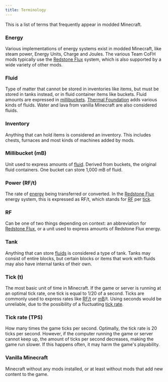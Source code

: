 ```yaml
---
title: Terminology
---
```


This is a list of terms that frequently appear in modded Minecraft.


### Energy
Various implementations of energy systems exist in modded Minecraft, like steam
power, Energy Units, Charge and Joules. The various Team CoFH mods typically use
the [Redstone Flux](../redstone-flux/) system, which is also supported by a wide
variety of other mods.

### Fluid
Type of matter that cannot be stored in inventories like items, but must be
stored in tanks instead, or in fluid container items like buckets. Fluid amounts
are expressed in [millibuckets](#millibucket-mb). [Thermal
Foundation](../1.12/thermal-foundation/) adds various kinds of fluids. Water and
lava from vanilla Minecraft are also considered fluids.

### Inventory
Anything that can hold items is considered an inventory. This includes chests,
furnaces and most kinds of machines added by mods.

### Millibucket (mB)
Unit used to express amounts of [fluid](#fluid). Derived from buckets, the
original fluid containers. One bucket can store 1,000 mB of fluid.

### Power (RF/t)
The rate of [energy](#energy) being transferred or converted. In the [Redstone
Flux](../redstone-flux/) energy system, this is expressed as RF/t, which stands
for [RF](#rf) per [tick](#tick-t).

### RF
Can be one of two things depending on context: an abbreviation for [Redstone
Flux](../redstone-flux/), or a unit used to express amounts of Redstone Flux
energy.

### Tank
Anything that can store [fluids](#fluid) is considered a type of tank. Tanks may
consist of entire blocks, but certain blocks or items that work with fluids may
also have internal tanks of their own.

### Tick (t)
The most basic unit of time in Minecraft. If the game or server is running at an
optimal tick rate, one tick is equal to 1/20 of a second. Ticks are commonly
used to express rates like [RF/t](#power-rft) or [mB](#millibucket-mb)/t. Using
seconds would be unreliable, due to the possibility of a fluctuating [tick
rate](#tick-rate-tps).

### Tick rate (TPS)
How many times the game ticks per second. Optimally, the tick rate is 20 ticks
per second. However, if the computer running the game or server cannot keep up,
the amount of ticks per second decreases, making the game run slower. If this
happens often, it may harm the game's playability.

### Vanilla Minecraft
Minecraft without any mods installed, or at least without mods that add new
content to the game.
